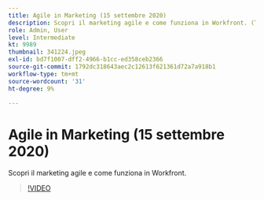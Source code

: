 ```yaml
---
title: Agile in Marketing (15 settembre 2020)
description: Scopri il marketing agile e come funziona in Workfront. (Tra 60 e 160 caratteri)
role: Admin, User
level: Intermediate
kt: 9989
thumbnail: 341224.jpeg
exl-id: bd7f1007-dff2-4966-b1cc-ed358ceb2366
source-git-commit: 1792dc318643aec2c12613f621361d72a7a918b1
workflow-type: tm+mt
source-wordcount: '31'
ht-degree: 9%

---
```


# Agile in Marketing (15 settembre 2020)

Scopri il marketing agile e come funziona in Workfront.

>[!VIDEO](https://video.tv.adobe.com/v/341224/?quality=12&learn=on)
